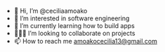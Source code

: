 - 👋 Hi, I’m @ceciliaamoako
- 👀 I’m interested in software engineering
- 📲 I’m currently learning how to build apps
- 👩🏽‍💻 I’m looking to collaborate on projects
- 📫 How to reach me amoakocecilia13@gmail.com

<!---
ceciliaamoako/ceciliaamoako is a ✨ special ✨ repository because its `README.md` (this file) appears on your GitHub profile.
You can click the Preview link to take a look at your changes.
--->
